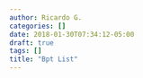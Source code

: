 ```yaml
---
author: Ricardo G.
categories: []
date: 2018-01-30T07:34:12-05:00
draft: true
tags: []
title: "Bpt List"
---
```

